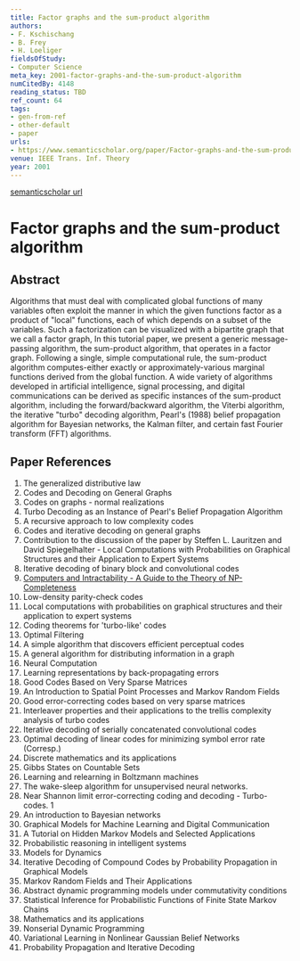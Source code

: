 ```yaml
---
title: Factor graphs and the sum-product algorithm
authors:
- F. Kschischang
- B. Frey
- H. Loeliger
fieldsOfStudy:
- Computer Science
meta_key: 2001-factor-graphs-and-the-sum-product-algorithm
numCitedBy: 4148
reading_status: TBD
ref_count: 64
tags:
- gen-from-ref
- other-default
- paper
urls:
- https://www.semanticscholar.org/paper/Factor-graphs-and-the-sum-product-algorithm-Kschischang-Frey/08c370eb9ba13bfb836349e7f3ea428be4697818?sort=total-citations
venue: IEEE Trans. Inf. Theory
year: 2001
---
```


[semanticscholar url](https://www.semanticscholar.org/paper/Factor-graphs-and-the-sum-product-algorithm-Kschischang-Frey/08c370eb9ba13bfb836349e7f3ea428be4697818?sort=total-citations)

# Factor graphs and the sum-product algorithm

## Abstract

Algorithms that must deal with complicated global functions of many variables often exploit the manner in which the given functions factor as a product of "local" functions, each of which depends on a subset of the variables. Such a factorization can be visualized with a bipartite graph that we call a factor graph, In this tutorial paper, we present a generic message-passing algorithm, the sum-product algorithm, that operates in a factor graph. Following a single, simple computational rule, the sum-product algorithm computes-either exactly or approximately-various marginal functions derived from the global function. A wide variety of algorithms developed in artificial intelligence, signal processing, and digital communications can be derived as specific instances of the sum-product algorithm, including the forward/backward algorithm, the Viterbi algorithm, the iterative "turbo" decoding algorithm, Pearl's (1988) belief propagation algorithm for Bayesian networks, the Kalman filter, and certain fast Fourier transform (FFT) algorithms.

## Paper References

1. The generalized distributive law
2. Codes and Decoding on General Graphs
3. Codes on graphs - normal realizations
4. Turbo Decoding as an Instance of Pearl's Belief Propagation Algorithm
5. A recursive approach to low complexity codes
6. Codes and iterative decoding on general graphs
7. Contribution to the discussion of the paper by Steffen L. Lauritzen and David Spiegelhalter - Local Computations with Probabilities on Graphical Structures and their Application to Expert Systems
8. Iterative decoding of binary block and convolutional codes
9. [Computers and Intractability - A Guide to the Theory of NP-Completeness](1978-computers-and-intractability-a-guide-to-the-theory-of-np-completeness)
10. Low-density parity-check codes
11. Local computations with probabilities on graphical structures and their application to expert systems
12. Coding theorems for 'turbo-like' codes
13. Optimal Filtering
14. A simple algorithm that discovers efficient perceptual codes
15. A general algorithm for distributing information in a graph
16. Neural Computation
17. Learning representations by back-propagating errors
18. Good Codes Based on Very Sparse Matrices
19. An Introduction to Spatial Point Processes and Markov Random Fields
20. Good error-correcting codes based on very sparse matrices
21. Interleaver properties and their applications to the trellis complexity analysis of turbo codes
22. Iterative decoding of serially concatenated convolutional codes
23. Optimal decoding of linear codes for minimizing symbol error rate (Corresp.)
24. Discrete mathematics and its applications
25. Gibbs States on Countable Sets
26. Learning and relearning in Boltzmann machines
27. The wake-sleep algorithm for unsupervised neural networks.
28. Near Shannon limit error-correcting coding and decoding - Turbo-codes. 1
29. An introduction to Bayesian networks
30. Graphical Models for Machine Learning and Digital Communication
31. A Tutorial on Hidden Markov Models and Selected Applications
32. Probabilistic reasoning in intelligent systems
33. Models for Dynamics
34. Iterative Decoding of Compound Codes by Probability Propagation in Graphical Models
35. Markov Random Fields and Their Applications
36. Abstract dynamic programming models under commutativity conditions
37. Statistical Inference for Probabilistic Functions of Finite State Markov Chains
38. Mathematics and its applications
39. Nonserial Dynamic Programming
40. Variational Learning in Nonlinear Gaussian Belief Networks
41. Probability Propagation and Iterative Decoding
